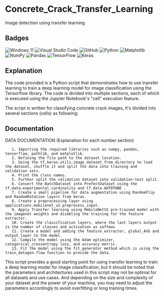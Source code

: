 # Concrete_Crack_Transfer_Learning
Image detection using transfer learning

## Badges

![Windows 11](https://img.shields.io/badge/Windows%2011-%230079d5.svg?style=for-the-badge&logo=Windows%2011&logoColor=white)
![Visual Studio Code](https://img.shields.io/badge/Visual%20Studio%20Code-0078d7.svg?style=for-the-badge&logo=visual-studio-code&logoColor=white)
![GitHub](https://img.shields.io/badge/github-%23121011.svg?style=for-the-badge&logo=github&logoColor=white)
![Python](https://img.shields.io/badge/python-3670A0?style=for-the-badge&logo=python&logoColor=ffdd54)
![Matplotlib](https://img.shields.io/badge/Matplotlib-%23ffffff.svg?style=for-the-badge&logo=Matplotlib&logoColor=black)
![NumPy](https://img.shields.io/badge/numpy-%23013243.svg?style=for-the-badge&logo=numpy&logoColor=white)
![Pandas](https://img.shields.io/badge/pandas-%23150458.svg?style=for-the-badge&logo=pandas&logoColor=white)
![TensorFlow](https://img.shields.io/badge/TensorFlow-%23FF6F00.svg?style=for-the-badge&logo=TensorFlow&logoColor=white)
![Keras](https://img.shields.io/badge/Keras-%23D00000.svg?style=for-the-badge&logo=Keras&logoColor=white)

## Explanation
The code provided is a Python script that demonstrates how to use transfer learning to train a deep learning model for image classification 
using the Tensorflow library. The code is divided into multiple sections, each of which is executed using the Jupyter Notebook's "cell" execution feature.

The script is written for classifying concrete crack images, it's divided into several sections (cells) as following:

## Documentation
DATA DOCUMENTATION (Explanation for each number section)

       1. Importing the required libraries such as numpy, pandas, tensorflow, pathlib, and matplotlib.
       2. Defining the file path to the dataset location.
       3. Using the tf.keras.utils.image_dataset_from_directory to load the dataset, shuffle it and split the data into training and validation sets.
       4. Print the class names.
       5. Further split the validation dataset into validation-test split.
       6. Convert the BatchDataset into PrefectDataset using the tf.data.experimental.cardinality and tf.data.AUTOTUNE .
       7. Create a small pipeline for data augmentation using RandomFlip and RandomRotation layers from keras.
       8. Create a preprocessing layer using applications.mobilenet_v2.preprocess_input.
       9. Apply Transfer learning using MobileNetV2 pre-trained model with the imagenet weights and disabling the training for the feature extractor.
       10. Create the classification layers, where the last layers output is the number of classes and activation as softmax
       11. Create a model and adding the feature_extractor, global_AVG and output_layer to the model.
       12. Compile the model using the Adam optimizer, categorical_crossentropy loss, and accuracy metric.
       13. Fit the model using the fit_generator method which is using the train_datagen.flow function to provide the data.


This script provides a good starting point for using transfer learning to train a deep learning model for image classification, 
but it should be noted that the parameters and architectures used in this script may not be optimal for all datasets and use cases. 
And depending on the size and complexity of your dataset and the power of your machine, you may need to adjust the parameters accordingly to avoid 
overfitting or long training times.
